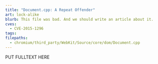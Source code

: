 ```yaml
---
title: "Document.cpp: A Repeat Offender" 
art: lock-alike
blurb: This file was bad. And we should write an article about it.
cves:
  - CVE-2015-1296
tags:
filepaths:
  - chromium/third_party/WebKit/Source/core/dom/Document.cpp
---
```

PUT FULLTEXT HERE
